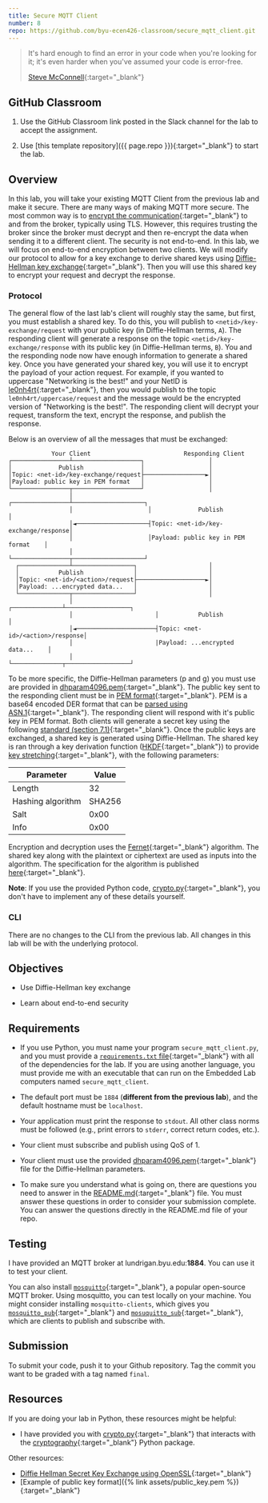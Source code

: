 ```yaml
---
title: Secure MQTT Client
number: 8
repo: https://github.com/byu-ecen426-classroom/secure_mqtt_client.git
---
```


> It's hard enough to find an error in your code when you're looking for it; it's even harder when you've assumed your code is error-free.
> 
> [Steve McConnell](https://en.wikipedia.org/wiki/Steve_McConnell){:target="_blank"}

## GitHub Classroom

1. Use the GitHub Classroom link posted in the Slack channel for the lab to accept the assignment.

2. Use [this template repository]({{ page.repo }}){:target="_blank"} to start the lab.

## Overview

In this lab, you will take your existing MQTT Client from the previous lab and make it secure. There are many ways of making MQTT more secure. The most common way is to [encrypt the communication](https://www.hivemq.com/blog/mqtt-security-fundamentals-tls-ssl/){:target="_blank"} to and from the broker, typically using TLS. However, this requires trusting the broker since the broker must decrypt and then re-encrypt the data when sending it to a different client. The security is not end-to-end. In this lab, we will focus on end-to-end encryption between two clients. We will modify our protocol to allow for a key exchange to derive shared keys using [Diffie-Hellman key exchange](https://en.wikipedia.org/wiki/Diffie–Hellman_key_exchange){:target="_blank"}. Then you will use this shared key to encrypt your request and decrypt the response.

### Protocol

The general flow of the last lab's client will roughly stay the same, but first, you must establish a shared key. To do this, you will publish to `<netid>/key-exchange/request` with your public key (in Diffie-Hellman terms, `A`). The responding client will generate a response on the topic `<netid>/key-exchange/response` with its public key (in Diffie-Hellman terms, `B`). You and the responding node now have enough information to generate a shared key. Once you have generated your shared key, you will use it to encrypt the payload of your action request. For example, if you wanted to uppercase "Networking is the best!" and your NetID is [le0nh4rt](https://en.wikipedia.org/wiki/Squall_Leonhart){:target="_blank"}, then you would publish to the topic `le0nh4rt/uppercase/request` and the message would be the encrypted version of "Networking is the best!". The responding client will decrypt your request, transform the text, encrypt the response, and publish the response.

Below is an overview of all the messages that must be exchanged:

```
            Your Client                          Responding Client
┌────────────────┴───────────────────┐                  │
│             Publish                │                  │
│Topic: <net-id>/key-exchange/request├─────────────────►│
│Payload: public key in PEM format   │                  │
└────────────────┬───────────────────┘                  │
                 │                     ┌────────────────┴────────────────────┐
                 │                     │             Publish                 │
                 │◄────────────────────┤Topic: <net-id>/key-exchange/response│
                 │                     │Payload: public key in PEM format    │
                 │                     └────────────────┬────────────────────┘
  ┌──────────────┴─────────────────┐                    │
  │           Publish              │                    │
  │Topic: <net-id>/<action>/request├───────────────────►│
  │Payload: ...encrypted data...   │                    │
  └──────────────┬─────────────────┘                    │
                 │                       ┌──────────────┴──────────────────┐
                 │                       │           Publish               │
                 │◄──────────────────────┤Topic: <net-id>/<action>/response│
                 │                       |Payload: ...encrypted data...    │
                 │                       └──────────────┬──────────────────┘
```

To be more specific, the Diffie-Hellman parameters (p and g) you must use are provided in [dhparam4096.pem](https://github.com/byu-ecen426-classroom/secure_mqtt_client/blob/main/dhparam4096.pem){:target="_blank"}. The public key sent to the responding client must be in [PEM format](https://www.ssl.com/guide/pem-der-crt-and-cer-x-509-encodings-and-conversions/#ftoc-heading-1){:target="_blank"}. PEM is a base64 encoded DER format that can be [parsed using ASN.1](https://stackoverflow.com/questions/58274946/how-to-extract-dh-parameters-from-a-dh-key-in-pem-format/58768806#58768806){:target="_blank"}. The responding client will respond with it's public key in PEM format. Both clients will generate a secret key using the following [standard (section 7.1)](https://www.teletrust.de/fileadmin/files/oid/oid_pkcs-3v1-4.pdf){:target="_blank"}. Once the public keys are exchanged, a shared key is generated using Diffie-Hellman. The shared key is ran through a key derivation function ([HKDF](https://en.wikipedia.org/wiki/HKDF){:target="_blank"}) to provide [key stretching](https://en.wikipedia.org/wiki/Key_stretching){:target="_blank"}, with the following parameters:

| Parameter         | Value  |
| ----------------- | ------ |
| Length            | 32     |
| Hashing algorithm | SHA256 |
| Salt              | 0x00   |
| Info              | 0x00   |

Encryption and decryption uses the [Fernet](https://github.com/fernet/spec/){:target="_blank"} algorithm. The shared key along with the plaintext or ciphertext are used as inputs into the algorithm. The specification for the algorithm is published [here](https://github.com/fernet/spec/blob/master/Spec.md){:target="_blank"}.

**Note**: If you use the provided Python code, [crypto.py](https://github.com/byu-ecen426-classroom/secure_mqtt_client/blob/main/crypto.py){:target="_blank"}, you don't have to implement any of these details yourself.


### CLI

There are no changes to the CLI from the previous lab. All changes in this lab will be with the underlying protocol.

## Objectives

- Use Diffie-Hellman key exchange

- Learn about end-to-end security

## Requirements

- If you use Python, you must name your program `secure_mqtt_client.py`, and you must provide a [`requirements.txt` file](https://www.idkrtm.com/what-is-the-python-requirements-txt/){:target="_blank"} with all of the dependencies for the lab. If you are using another language, you must provide me with an executable that can run on the Embedded Lab computers named `secure_mqtt_client`.

- The default port must be `1884` (**different from the previous lab**), and the default hostname must be `localhost`.

- Your application must print the response to `stdout`. All other class norms must be followed (e.g., print errors to `stderr`, correct return codes, etc.).

- Your client must subscribe and publish using QoS of 1.

- Your client must use the provided [dhparam4096.pem](https://github.com/byu-ecen426-classroom/secure_mqtt_client/blob/main/dhparam4096.pem){:target="_blank"} file for the Diffie-Hellman parameters.

- To make sure you understand what is going on, there are questions you need to answer in the [README.md](https://github.com/byu-ecen426-classroom/secure_mqtt_client/blob/main/README.md){:target="_blank"} file. You must answer these questions in order to consider your submission complete. You can answer the questions directly in the README.md file of your repo.


## Testing

I have provided an MQTT broker at lundrigan.byu.edu:**1884**. You can use it to test your client. 

You can also install [`mosquitto`](https://mosquitto.org){:target="_blank"}, a popular open-source MQTT broker. Using mosquitto, you can test locally on your machine. You might consider installing `mosquitto-clients`, which gives you [`mosquitto_pub`](https://mosquitto.org/man/mosquitto_pub-1.html){:target="_blank"} and [`mosuquitto_sub`](https://mosquitto.org/man/mosquitto_sub-1.html){:target="_blank"}, which are clients to publish and subscribe with.


## Submission

To submit your code, push it to your Github repository. Tag the commit you want to be graded with a tag named `final`.


## Resources

If you are doing your lab in Python, these resources might be helpful:

- I have provided you with [crypto.py](https://github.com/byu-ecen426-classroom/secure_mqtt_client/blob/main/crypto.py){:target="_blank"} that interacts with the [cryptography](https://cryptography.io/en/latest/){:target="_blank"} Python package.


Other resources:

- [Diffie Hellman Secret Key Exchange using OpenSSL](https://sandilands.info/sgordon/diffie-hellman-secret-key-exchange-with-openssl){:target="_blank"}
- [Example of public key format]({% link assets/public_key.pem %}){:target="_blank"}
